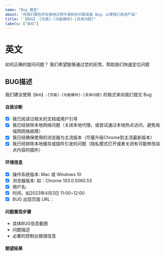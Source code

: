 ```yaml
---
name: "Bug 报告"
about: "向我们报告你在使用过程中遇到的问题或者 Bug，以便我们改进产品"
title: "【BUG】:[页面]-[功能模块]-[具体问题]"
labels: ["BUG"]
---
```


# 英文

如何正确的提问问题？ 我们希望能够通过您的反馈，帮助我们快速定位问题

## BUG描述

我们建议使用`【BUG】:[页面]-[功能模块]-[具体问题]` 的格式来向我们提交 Bug

#### 自我诊断

- [x] 我已阅读过相关的文档或用户引导
- [x] 我已经排除本地网络问题（关闭本地代理，或尝试通过本地热点访问，避免局域网网络故障）
- [x] 我已经确保使用的浏览器为主流版本（尽量升级Chrome到主流最新版本）
- [x] 我已经排除本地缓存或插件引发的问题（隐私模式打开或者关闭有可能修改站点内容的插件）

#### 环境信息

- [x] 操作系统版本:  Mac 或 Windows 10
- [x] 浏览器版本: 如：Chrome 103.0.5060.53
- [x] 用户名: 
- [x] 时间，如2023年4月3日 11:00~12:00
- [x] BUG 出现页面 URL：

#### 问题重现步骤

- 具体BUG信息截图
- 问题描述
- 必要的控制台报错信息

#### 期望结果
